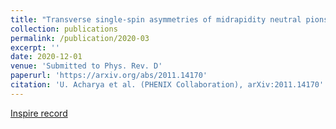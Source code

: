 ```yaml
---
title: "Transverse single-spin asymmetries of midrapidity neutral pions and eta mesons in polarized p+p collisions at center-of-mass energy 200 GeV"
collection: publications
permalink: /publication/2020-03
excerpt: ''
date: 2020-12-01
venue: 'Submitted to Phys. Rev. D'
paperurl: 'https://arxiv.org/abs/2011.14170'
citation: 'U. Acharya et al. (PHENIX Collaboration), arXiv:2011.14170'
---
```


[Inspire record](http://inspirehep.net/record/1833997)
